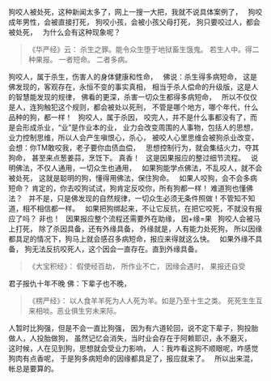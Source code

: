 狗咬人被处死，这种新闻太多了，网上一搜一大把，我就不说具体案例了，
&nbsp;
狗咬成年男性，会被直接打死，
狗咬小孩，会被小孩父母打死，
狗只要咬过人，都会被处死，
&nbsp;
为什么会有这种现象呢？

> 《华严经》云： 
> 杀生之罪。能令众生堕于地狱畜生饿鬼。 
> 若生人中。得二种果报。 
> 一者短命。
> 二者多病。

狗咬人，属于杀生，伤害人的身体健康和性命，
&nbsp;
佛说：杀生得多病短命，
这是佛发现的，客观存在，永恒不变的事实真相，
相当于杀人偿命的升级版，这是人的智慧能发现的规律，
佛看的更深，杀害一切众生都得多病短命，
&nbsp;
所以不仅仅是人，连狗触犯这个规则，都会被处以死刑，
不管是哪个地方，哪个年代，什么品种的狗，都一样！
&nbsp;
狗咬人，属于杀因，
咬完人，并不是什么事都没有了，而是会形成杀业，“业”是作业本的业，
业力会改变周围的人事物，包括人的思想，
业力控制思维，所以人会产生嗔恨心，杀心，
被咬人心里思维会被狗杀业改变，
会想：你TM敢咬我，老子要你血债血偿，
&nbsp;
思想控制行为，就会集结火力，夺其狗命，
甚至来点葱姜蒜，烹饪下。
真香！
&nbsp;
这是因果报应的整过细节流程。
&nbsp;
说明佛法，不仅人通用，一切众生也通用，
&nbsp;
如果狗能学点佛法，不乱咬人，就不会被处死，
这就是聪明的狗，懂得用佛法，保住狗命。
&nbsp;
如果人咬狗，会不会多病短命？
肯定的，你去咬狗试试，狗肯定反咬你，所有狗都一样！
难道狗也懂佛法？
&nbsp;
并不是，只是佛发现的自然规律，一切众生必须无条件照做！不管知不知道，相不相信都一样。
&nbsp;
如果把狗绑起来，不让它反抗，在把它咬死，不就没有报应了吗？
非也！
&nbsp;
因果报应整个流程还需要外在助缘，
因+缘=果
&nbsp;
狗咬人会被马上打死，
除了杀因具备，还有外缘具备，
外缘就是，人有能力处死狗，
所以因缘都具足的情况下，狗马上就会感召多病短命，报应来得就这么快。
&nbsp;
如果外缘不具备，
狗无法反抗咬死人，这个因会一直存在。直到外缘具备。

> 《大宝积经》： 
> 假使经百劫， 所作业不亡， 
> 因缘会遇时， 果报还自受

君子报仇十年不晚
佛：下辈子也不晚，

> ﻿《楞严经》：
> 以人食羊羊死为人人死为羊。如是乃至十生之类。
> 死死生生互来相啖。恶业俱生穷未来际。

人暂时比狗强，但是不会一直比狗强，
因为有六道轮回，说不定下辈子，狗投胎做人，人投胎做狗，
虽然记忆会消失，当时业会存在于阿赖耶识，永不磨灭，
&nbsp;
这时候，人在见到狗，思想就会受业力影响，
人：我咋看这狗不顺眼呢，咋感觉狗肉有点香呢，
于是狗多病短命的因缘都具足了，报应就来了。
&nbsp;
所以出来混，帐总是要算的。

